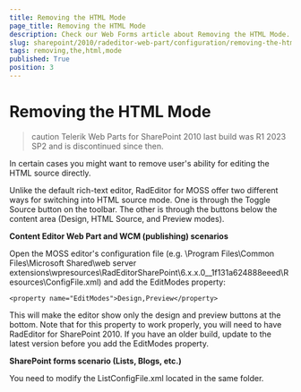 ```yaml
---
title: Removing the HTML Mode
page_title: Removing the HTML Mode
description: Check our Web Forms article about Removing the HTML Mode.
slug: sharepoint/2010/radeditor-web-part/configuration/removing-the-html-mode
tags: removing,the,html,mode
published: True
position: 3
---
```


# Removing the HTML Mode

>caution Telerik Web Parts for SharePoint 2010 last build was R1 2023 SP2 and is discontinued since then.


In certain cases you might want to remove user's ability for editing the HTML source directly.

Unlike the default rich-text editor, RadEditor for MOSS offer two different ways for switching into HTML source mode. One is through the Toggle Source button on the toolbar. The other is through the buttons below the content area (Design, HTML Source, and Preview modes).

**Content Editor Web Part and WCM (publishing) scenarios**

Open the MOSS editor's configuration file (e.g. \Program Files\Common Files\Microsoft Shared\web server extensions\wpresources\RadEditorSharePoint\6.x.x.0__1f131a624888eeed\Resources\ConfigFile.xml) and add the EditModes property:

`<property name="EditModes">Design,Preview</property>`

This will make the editor show only the design and preview buttons at the bottom. Note that for this property to work properly, you will need to have RadEditor for SharePoint 2010. If you have an older build, update to the latest version before you add the EditModes property.

**SharePoint forms scenario (Lists, Blogs, etc.)**

You need to modify the ListConfigFile.xml located in the same folder.

